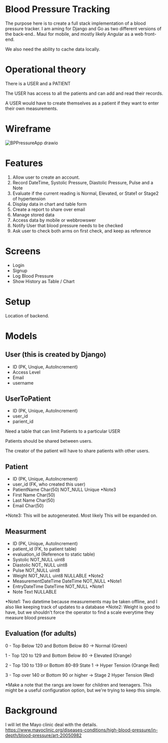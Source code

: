 # Blood Pressure Tracking

The purpose here is to create a full stack implementation of a blood pressure tracker. I am aming for Django and Go as two different versions of the back-end.. Maui for mobile, and mostly likely Angular as a web front-end.

We also need the ability to cache data locally. 

# Operational theory 

There is a USER and a PATIENT 

The USER has access to all the patients and can add and read their records.

A USER would have to create themselves as a patient if they want to enter their own measurements. 


# Wireframe 

![BPPressureApp drawio](https://github.com/user-attachments/assets/9efc7660-0e82-4dda-9510-6145b8f2b19d)


# Features 

1. Allow user to create an account.
2. Record DateTime, Systolic Pressure, Diastolic Pressure, Pulse and a Note 
3. Evaluate if the current reading is Normal, Elevated, or State1 or Stage2 of hypertension 
4. Display data in chart and table form 
5. Create a report to share over email 
6. Manage stored data
7. Access data by mobile or webbrowswer
8. Notify User that blood pressure needs to be checked 
9. Ask user to check both arms on first check, and keep as reference 

# Screens 

- Login
- Signup
- Log Blood Pressure
- Show History as Table / Chart

# Setup 

Location of backend. 

# Models

## User (this is created by Django) 

- ID (PK, Unqiue, AutoIncrement)
- Access Level
- Email
- username 

## UserToPatient 

- ID (PK, Unique, AutoIncrement)
- user_id
- parient_id

Need a table that can limit Patients to a particular USER

Patients should be shared between users.  

The creator of the patient will have to share patients with other users. 

## Patient 

- ID (PK, Unique, AutoIncrement)
- user_id (FK, who created this user)
- PatientName Char(50) NOT_NULL Unique *Note3
- First Name Char(50)
- Last Name Char(50)
- Email Char(50)

*Note3: This will be autogenerated. Most likely <FirstName><LastName><number>
This will be expanded on.  

## Measurment 

- ID (PK, Unique, AutoIncrement)
- patient_id (FK, to patient table)
- evaluation_id (Reference to static table)
- Systolic NOT_NULL uint8   
- Diastolic NOT_ NULL uint8
- Pulse NOT_NULL uint8
- Weight NOT_NULL uint8  NULLABLE *Note2  
- MeasurementDateTime DateTime NOT_NULL *Note1
- EntryDateTime DateTime NOT_NULL *Note1 
- Note Text NULLABLE 

*Note1: Two datetime because measurements may be taken offline, and I also like keeping track of updates to a database
*Note2: Weight is good to have, but we shouldn't force the operator to find a scale everytime they measure blood pressure  

## Evaluation (for adults)

0 - Top Below 120 and Bottom Below 80 -> Normal  (Green) 

1 - Top 120 to 129 and Bottom Below 80 -> Elevated (Orange)

2 - Top 130 to 139 or Bottom 80-89 State 1  -> Hyper Tension (Orange Red)

3 - Top over 140 or Bottom 90 or higher -> Stage 2 Hyper Tension (Red)

*Make a note that the rangs are lower for children and teenagers. 
This might be a useful configuration option, but we're trying to keep this simple. 

# Background 

I will let the Mayo clinic deal with the details. 
https://www.mayoclinic.org/diseases-conditions/high-blood-pressure/in-depth/blood-pressure/art-20050982


